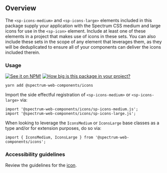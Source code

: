 ## Overview

The `<sp-icons-medium>` and `<sp-icons-large>` elements included in this package supply your application with the Spectrum CSS medium and large icons for use in the `<sp-icon>` element. Include at least one of these elements in a project that makes use of icons in these sets. You can also include these sets in the scope of any element that leverages them, as they will be deduplicated to ensure all of your components can deliver the icons included therein.

### Usage

[![See it on NPM!](https://img.shields.io/npm/v/@spectrum-web-components/icons?style=for-the-badge)](https://www.npmjs.com/package/@spectrum-web-components/icons)
[![How big is this package in your project?](https://img.shields.io/bundlephobia/minzip/@spectrum-web-components/icons?style=for-the-badge)](https://bundlephobia.com/result?p=@spectrum-web-components/icons)

```
yarn add @spectrum-web-components/icons
```

Import the side effectful registration of `<sp-icons-medium>` or `<sp-icons-large>` via:

```
import '@spectrum-web-components/icons/sp-icons-medium.js';
import '@spectrum-web-components/icons/sp-icons-large.js';
```

When looking to leverage the `IconsMedium` or `IconsLarge` base classes as a type and/or for extension purposes, do so via:

```
import { IconsMedium, IconsLarge } from '@spectrum-web-components/icons';
```

### Accessibility guidelines

Review the guidelines for the [icon](../icon#accessibility-guidelines).
